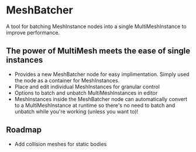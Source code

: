 # MeshBatcher
 A tool for batching MeshInstance nodes into a single MultiMeshInstance to improve performance.

## The power of MultiMesh meets the ease of single instances
- Provides a new MeshBatcher node for easy implimentation. Simply used the node as a container for MeshInstances.
- Place and edit individual MeshInstances for granular control
- Options to batch and unbatch MultiMeshInstances in editor
- MeshInstances inside the MeshBatcher node can automatically convert to a MultiMeshInstance at runtime so there's no need to batch and unbatch while you're working (unless you want to)!

## Roadmap
- Add collision meshes for static bodies
